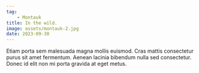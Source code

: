 ```yaml
---
tag: 
    - Montauk
title: In the wild.
image: assets/montauk-2.jpg
date: 2023-09-30
---
```


Etiam porta sem malesuada magna mollis euismod. Cras mattis consectetur purus sit amet fermentum. Aenean lacinia bibendum nulla sed consectetur. Donec id elit non mi porta gravida at eget metus.
